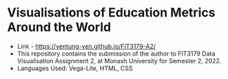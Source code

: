 # Visualisations of Education Metrics Around the World 

* Link - https://yentung-yen.github.io/FIT3179-A2/
* This repository contains the submission of the author to FIT3179 Data Visualisation Assignment 2, at Monash University for Semester 2, 2022.
* Languages Used: Vega-Lite, HTML, CSS

